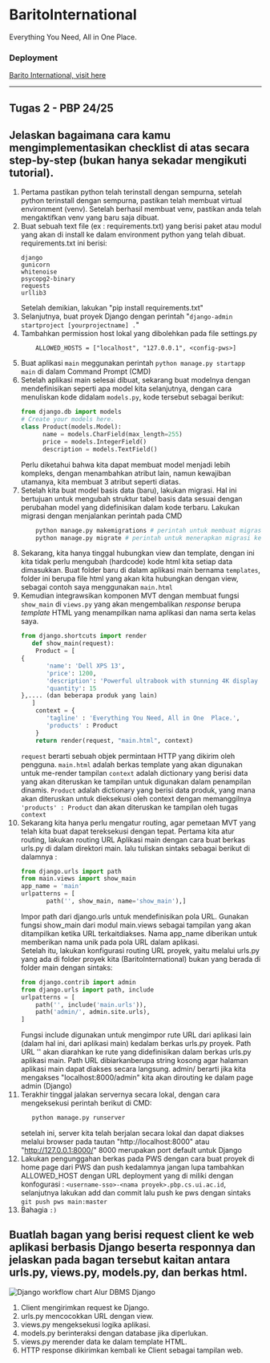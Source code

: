 # BaritoInternational

Everything You Need, All in One Place.

### Deployment
[Barito International, visit here](http://alpha-sutha-baritointernational.pbp.cs.ui.ac.id/)

---
## Tugas 2 - PBP 24/25

## Jelaskan bagaimana cara kamu mengimplementasikan checklist di atas secara step-by-step (bukan hanya sekadar mengikuti tutorial).
1.  Pertama pastikan python telah terinstall dengan sempurna, setelah python terinstall dengan sempurna, pastikan    telah membuat virtual environment (venv). Setelah berhasil membuat venv, pastikan anda telah mengaktifkan venv yang baru saja dibuat.
2.  Buat sebuah text file (ex : requirements.txt) yang berisi paket atau modul yang akan di install ke dalam
environment python yang telah dibuat. requirements.txt ini berisi:
    ```
    django
    gunicorn
    whitenoise
    psycopg2-binary
    requests
    urllib3
    ```    
    Setelah demikian, lakukan "pip install requirements.txt"
3.  Selanjutnya, buat proyek Django dengan perintah "`django-admin startproject [yourprojectname] .`"
4.  Tambahkan permission host lokal yang dibolehkan pada file settings.py
    ```
        ALLOWED_HOSTS = ["localhost", "127.0.0.1", <config-pws>]
    ```
5.  Buat aplikasi `main` meggunakan perintah `python manage.py startapp main` di dalam Command Prompt (CMD)
6.  Setelah aplikasi main selesai dibuat, sekarang buat modelnya dengan mendefinisikan seperti apa model 
    kita selanjutnya, dengan cara menuliskan kode didalam `models.py`, kode tersebut sebagai berikut:
    ```python
    from django.db import models
    # Create your models here.
    class Product(models.Model):
          name = models.CharField(max_length=255)
          price = models.IntegerField()
          description = models.TextField()
    ```
    Perlu diketahui bahwa kita dapat membuat model menjadi lebih kompleks, dengan menambahkan atribut lain,
      namun kewajiban utamanya, kita membuat 3 atribut seperti diatas.
7.  Setelah kita buat model basis data (baru), lakukan migrasi. Hal ini bertujuan untuk mengubah struktur tabel
    basis data sesuai dengan perubahan model yang didefinisikan dalam kode terbaru. Lakukan migrasi dengan
    menjalankan perintah pada CMD 
    ```s
        python manage.py makemigrations # perintah untuk membuat migrasi model
        python manage.py migrate # perintah untuk menerapkan migrasi ke dalam basis data lokal
    ```
8.  Sekarang, kita hanya tinggal hubungkan view dan template, dengan ini kita tidak perlu mengubah (hardcode)
    kode html kita setiap data dimasukkan. Buat folder baru di dalam aplikasi main bernama `templates`, folder
     ini berupa file html yang akan kita hubungkan dengan view, sebagai contoh saya menggunakan `main.html`
9.  Kemudian integrawsikan komponen MVT dengan membuat fungsi `show_main` di `views.py` yang akan mengembalikan
    _response_ berupa _template_ HTML yang menampilkan nama aplikasi dan nama serta kelas saya.
    ```python
    from django.shortcuts import render
       def show_main(request):
        Product = [
    {
           'name': 'Dell XPS 13',
           'price': 1200,
           'description': 'Powerful ultrabook with stunning 4K display and incredible performance for multitasking.',
           'quantity': 15
    },.... (dan beberapa produk yang lain)
       ]
        context = {
           'tagline' : 'Everything You Need, All in One  Place.',
           'products' : Product
        }
        return render(request, "main.html", context)
    ```
    `request` berarti sebuah objek permintaan HTTP yang dikirim oleh pengguna.
    `main.html` adalah berkas template yang akan digunakan untuk me-render tampilan
    `context` adalah dictionary yang berisi data yang akan diteruskan ke tampilan untuk digunakan dalam penampilan dinamis.
    `Product` adalah dictionary yang berisi data produk, yang mana akan diteruskan untuk dieksekusi oleh 
   context dengan memanggilnya `'products' : Product` dan akan diteruskan ke tampilan oleh tugas `context`
10. Sekarang kita hanya perlu mengatur routing, agar pemetaan MVT yang telah kita buat dapat tereksekusi dengan
    tepat. Pertama kita atur routing, lakukan routing URL Aplikasi main dengan cara buat berkas urls.py di dalam
    direktori main. lalu tuliskan sintaks sebagai berikut di dalamnya :
    ``` py
    from django.urls import path
    from main.views import show_main
    app_name = 'main'
    urlpatterns = [
           path('', show_main, name='show_main'),]
    ```
    Impor path dari django.urls untuk mendefinisikan pola URL.
    Gunakan fungsi show_main dari modul main.views sebagai tampilan yang akan ditampilkan ketika URL terkaitdiakses.
    Nama app_name diberikan untuk memberikan nama unik pada pola URL dalam aplikasi.      
    Setelah itu, lakukan konfigurasi routing URL proyek, yaitu melalui urls.py 
    yang ada di folder proyek kita (BaritoInternational) bukan yang berada di folder main dengan sintaks:
    ```py
    from django.contrib import admin
    from django.urls import path, include
    urlpatterns = [
        path('', include('main.urls')),
        path('admin/', admin.site.urls),
    ]
    ```
    Fungsi include digunakan untuk mengimpor rute URL dari aplikasi lain (dalam hal ini, dari aplikasi main) kedalam berkas urls.py proyek.
    Path URL '' akan diarahkan ke rute yang didefinisikan dalam berkas urls.py aplikasi main. Path URL dibiarkanberupa string kosong agar halaman aplikasi main dapat diakses secara langsung.
    admin/ berarti jika kita mengakses "localhost:8000/admin" kita akan dirouting ke dalam page admin (Django)     
11. Terakhir tinggal jalakan servernya secara lokal, dengan cara mengeksekusi perintah berikut di CMD:
     ```s
        python manage.py runserver
    ```
    setelah ini, server kita telah berjalan secara lokal dan dapat diakses melalui browser pada tautan
    "http://localhost:8000" atau "http://127.0.0.1:8000/" 8000 merupakan port default untuk Django
12. Lakukan pengunggahan berkas pada PWS dengan cara buat proyek di home page dari PWS dan push kedalamnya
    jangan lupa tambahkan ALLOWED_HOST dengan URL deployment yang di miliki dengan konfogurasi :
    `<username-sso>-<nama proyek>.pbp.cs.ui.ac.id`, selanjutnya lakukan add dan commit lalu push ke pws
    dengan sintaks `git push pws main:master`
13. Bahagia `:)`

## Buatlah bagan yang berisi request client ke web aplikasi berbasis Django beserta responnya dan jelaskan pada bagan tersebut kaitan antara urls.py, views.py, models.py, dan berkas html.
![Django workflow chart](https://github.com/alphasuthamedia/BaritoInternational/issues/1#issue-2516085349)
Alur DBMS Django
1.  Client mengirimkan request ke Django.
2.  urls.py mencocokkan URL dengan view.
3.  views.py mengeksekusi logika aplikasi.
4.  models.py berinteraksi dengan database jika diperlukan.
5.  views.py merender data ke dalam template HTML.
6.  HTTP response dikirimkan kembali ke Client sebagai tampilan web.